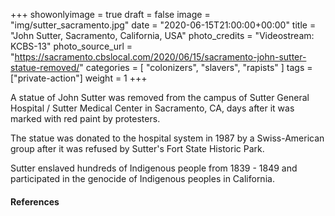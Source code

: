 +++
showonlyimage = true
draft = false
image = "img/sutter_sacramento.jpg"
date = "2020-06-15T21:00:00+00:00"
title = "John Sutter, Sacramento, California, USA"
photo_credits = "Videostream: KCBS-13"
photo_source_url = "https://sacramento.cbslocal.com/2020/06/15/sacramento-john-sutter-statue-removed/"
categories = [ "colonizers", "slavers", "rapists" ]
tags = ["private-action"]
weight = 1
+++

A statue of John Sutter was removed from the campus of Sutter General Hospital / Sutter Medical Center in Sacramento, CA, days after it was marked with red paint by protesters.

<!--more-->

The statue was donated to the hospital system in 1987 by a Swiss-American group after it was refused by Sutter's Fort State Historic Park.

Sutter enslaved hundreds of Indigenous people from 1839 - 1849 and participated in the genocide of Indigenous peoples in California.

#### References

[^1]: [John Sutter Statue Outside Sacramento Hospital Being Removed](https://www.kcra.com/article/john-sutter-statue-sacramento-hospital-being-removed/32871903)

[^2]: [Sacramento John Sutter Statue Removed After Recent Vandalism](https://sacramento.cbslocal.com/2020/06/15/sacramento-john-sutter-statue-removed/)

[^3]: [John Sutter Statue In Sacramento Splashed With Red Paint](https://sacramento.cbslocal.com/2020/06/09/john-sutter-statue-vandalism-paint-sacramento/)

[^4]: [The Enslaved Native Americans Who Made The Gold Rush Possible](https://www.history.com/news/the-enslaved-native-americans-who-made-the-gold-rush-possible)
